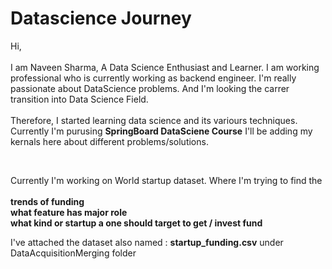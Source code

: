 # Datascience Journey

Hi,<br/><br/>
  I am Naveen Sharma, A Data Science Enthusiast and Learner. I am working professional who is currently working as backend engineer.
I'm really passionate about DataScience problems. And I'm looking the carrer transition into Data Science Field. <br/><br/>
Therefore, I started learning data science and its variours techniques. Currently I'm purusing **SpringBoard DataSciene Course**
I'll be adding my kernals here about different problems/solutions.

<br/>

Currently I'm working on World startup dataset. Where I'm trying to find the <br/><br/>
**trends of funding** <br/>
**what feature has major role** <br/>
**what kind or startup a one should target to get / invest fund** <br/>


I've attached the dataset also named : **startup_funding.csv** under DataAcquisitionMerging folder
